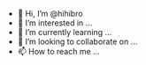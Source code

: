 - 👋 Hi, I’m @hihibro
- 👀 I’m interested in ...
- 🌱 I’m currently learning ...
- 💞️ I’m looking to collaborate on ...
- 📫 How to reach me ...

<!---
hihibro/hihibro is a ✨ special ✨ repository because its `README.md` (this file) appears on your GitHub profile.
You can click the Preview link to take a look at your changes.
--->
